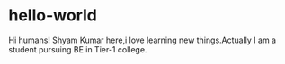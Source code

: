 # hello-world
Hi humans!
Shyam Kumar here,i love learning new things.Actually I am a student pursuing BE in Tier-1 college.
